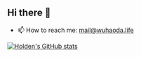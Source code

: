 ## Hi there 👋

- 📫 How to reach me: mail@wuhaoda.life


[![Holden's GitHub stats](https://github-readme-stats.vercel.app/api?username=Claude-Zq&show_icons=true&include_all_commits=true&count_private=true&theme=radical)](https://github.com/Cladue-Zq)


